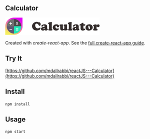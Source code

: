 Calculator
---
<img src="Logotype primary.png" width="60%" height="60%" />

Created with *create-react-app*. See the [full create-react-app guide](https://github.com/facebookincubator/create-react-app/blob/master/packages/react-scripts/template/README.md).



Try It
---

[https://github.com/mdallrabbi/reactJS---Calculator](https://github.com/mdallrabbi/reactJS---Calculator)



Install
---

`npm install`



Usage
---

`npm start`
